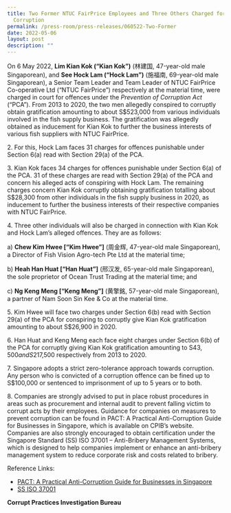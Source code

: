```yaml
---
title: Two Former NTUC FairPrice Employees and Three Others Charged for Alleged
  Corruption
permalink: /press-room/press-releases/060522-Two-Former
date: 2022-05-06
layout: post
description: ""
---
```

On 6 May 2022, **Lim Kian Kok (“Kian Kok”)** (林建国, 47-year-old male Singaporean), and **See Hock Lam (“Hock Lam”)** (施福南, 69-year-old male Singaporean), a Senior Team Leader and Team Leader of NTUC FairPrice Co-operative Ltd (“NTUC FairPrice”) respectively at the material time, were charged in court for offences under the *Prevention of Corruption Act*  (“PCA”). From 2013 to 2020, the two men allegedly conspired to corruptly obtain gratification amounting to about S$523,000 from various individuals involved in the fish supply business. The gratification was allegedly obtained as inducement for Kian Kok to further the business interests of various fish suppliers with NTUC FairPrice.

2\. For this, Hock Lam faces 31 charges for offences punishable under Section 6(a) read with Section 29(a) of the PCA. 

3\. Kian Kok faces 34 charges for offences punishable under Section 6(a) of the PCA. 31 of these charges are read with Section 29(a) of the PCA and concern his alleged acts of conspiring with Hock Lam. The remaining charges concern Kian Kok corruptly obtaining gratification totalling about S$28,300 from other individuals in the fish supply business in 2020, as inducement to further the business interests of their respective companies with NTUC FairPrice. 

4\. Three other individuals will also be charged in connection with Kian Kok and Hock Lam’s alleged offences. They are as follows: 

a) **Chew Kim Hwee [“Kim Hwee”]** (周金辉, 47-year-old male Singaporean), a Director of Fish Vision Agro-tech Pte Ltd at the material time;

b) **Heah Han Huat [“Han Huat”]** (邢汉发, 65-year-old male Singaporean), the sole proprietor of Ocean Trust Trading at the material time; and 

c) **Ng Keng Meng [“Keng Meng”]** (黄擎銘, 57-year-old male Singaporean), a partner of Nam Soon Sin Kee & Co at the material time.


5\. Kim Hwee will face two charges under Section 6(b) read with Section 29(a) of the PCA for conspiring to corruptly give Kian Kok gratification amounting to about S$26,900 in 2020. 

6\. Han Huat and Keng Meng each face eight charges under Section 6(b) of the PCA for corruptly giving Kian Kok gratification amounting to S$43,500 and S$217,500 respectively from 2013 to 2020.

7\.	Singapore adopts a strict zero-tolerance approach towards corruption. Any person who is convicted of a corruption offence can be fined up to S$100,000 or sentenced to imprisonment of up to 5 years or to both.

8\. Companies are strongly advised to put in place robust procedures in areas such as procurement and internal audit to prevent falling victim to corrupt acts by their employees. Guidance for companies on measures to prevent corruption can be found in PACT: A Practical Anti-Corruption Guide for Businesses in Singapore, which is available on CPIB’s website. Companies are also strongly encouraged to obtain certification under the Singapore Standard (SS) ISO 37001 – Anti-Bribery Management Systems, which is designed to help companies implement or enhance an anti-bribery management system to reduce corporate risk and costs related to bribery.

Reference Links:

* [PACT: A Practical Anti-Corruption Guide for Businesses in Singapore](/research-room/publications/anti-corruption-guide-for-businesses/)<br>
* [SS ISO 37001](/research-room/publications/ss-iso-37001/)

**Corrupt Practices Investigation Bureau**